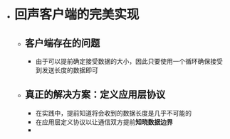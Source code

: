 - # 回声客户端的完美实现
	- ## 客户端存在的问题
		- 由于可以提前确定接受数据的大小，因此只要使用一个循环确保接受到发送长度的数据即可
	- ## 真正的解决方案：定义应用层协议
		- 在实践中，提前知道将会收到的数据长度是几乎不可能的
		- 在应用层定义协议以让通信双方提前**知晓数据边界**
		-